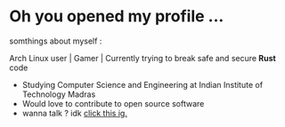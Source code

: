 # Oh you opened my profile ...
somthings about myself : 

Arch Linux user  |  Gamer  |  Currently trying to break safe and secure **Rust** code


- Studying Computer Science and Engineering at Indian Institute of Technology Madras
- Would love to contribute to open source software
- wanna talk ? idk [click this ig.](https://www.linkedin.com/in/mohammed-rizan-farooqui-414351226/)

<!---
rizan21/rizan21 is a ✨ special ✨ repository because its `README.md` (this file) appears on your GitHub profile.
You can click the Preview link to take a look at your changes.
--->
